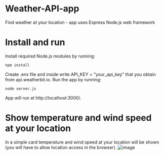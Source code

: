 # Weather-API-app
Find weather at your location - app uses Express Node.js web framework

# Install and run
Install required Node.js modules by running:
```
npm install
```
Create .env file and inside write API_KEY = "your_api_key" that you obtain from api.weatherbit.io. 
Run the app by running:
```
node server.js
```
App will run at http://localhost:3000/.

# Show temperature and wind speed at your location
In a simple card temperature and wind speed at your location will be shown (you will have to allow location access in the browser).
![image](https://user-images.githubusercontent.com/94861828/192231483-57822d7d-29a0-4030-a2cb-1c535428264e.png)
